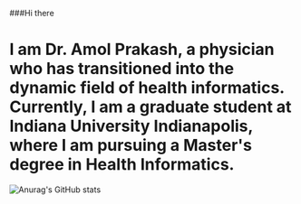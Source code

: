 ###Hi there
# I am Dr. Amol Prakash, a physician who has transitioned into the dynamic field of health informatics. Currently, I am a graduate student at Indiana University Indianapolis, where I am pursuing a Master's degree in Health Informatics.

![Anurag's GitHub stats](https://github-readme-stats.vercel.app/api?username=dramolprakash&hide=contribs,prs)
